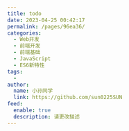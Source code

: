 ```yaml
---
title: todo
date: 2023-04-25 00:42:17
permalink: /pages/96ea36/
categories:
  - Web开发
  - 前端开发
  - 前端基础
  - JavaScript
  - ES6新特性
tags:
  - 
author: 
  name: 小孙同学
  link: https://github.com/sun0225SUN
feed: 
  enable: true
  description: 请更改描述
---
```

